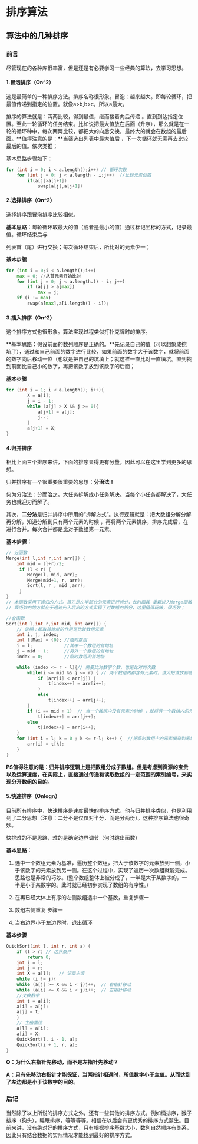 # 排序算法


## 算法中的几种排序

### **前言**

尽管现在的各种库很丰富，但是还是有必要学习一些经典的算法，去学习思想。

#### 1.冒泡排序（On^2）

这是最简单的一种排序方法。排序名称很形象。冒泡：越来越大。即每轮循环，把最值传递到指定的位置。就像a>b,b>c，所以a最大。

排序的算法就是：两两比较，得到最值，继而接着向后传递 。直到到达指定位置。至此一轮循环的任务结束。比如说把最大值放在后面（升序），那么就是在一轮的循环种中，每次两两比较，都把大的向后交换，最终大的就会在数组的最后面。**值得注意的是：**当筛选出列表中最大值后 ，下一次循环就无需再去比较最后的值。依次类推；

基本思路步骤如下：

```cpp
for (int i = 0; i < a.length();i++) // 循环次数
	for (int j = 0; j < a.length - i;j++)  //比较元素位数
		if(a[j]>a[j+1])
			swap(a[j],a[j+1])
```

#### 2.选择排序（On^2）

选择排序跟冒泡排序比较相似。

**基本思路**：每轮循环取最大的值（或者是最小的值）通过标记坐标的方式，记录最值。循环结束后与

列表首（尾）进行交换；每次循环结束后，所比对的元素少一；

**基本步骤**

```python
for (int i = 0;i < a.length();i++)
	max = 0; //从首元素开始比对
	for (int j = 0; j < a.length.() - i; j++)
		if (a[j] > a[max])
			max = j;
	if (i != max)
		swap(a[max],a[i.length() - i]);
```

#### 3.插入排序（On^2）

这个排序方式也很形象。算法实现过程类似打扑克牌时的排序。

**基本思路：假设前面的数列顺序是正确的。**先记录自己的值（可以想象成挖坑了），通过和自己前面的数字进行比较，如果前面的数字大于该数字，就将前面的数字向后移动一位（也就是把自己的坑填上；就这样一直比对一直填坑。直到找到前面比自己小的数字，再把该数字放到该数字的后面；

**基本步骤**

```cpp
for (int i = 1; i < a.length(); i++){
		X = a[i];
		j = i - 1;
		while (a[j] > X && j >= 0){
			a[j+1] = a[j];
			j--;
		}
		a[j+1] = X;
}
```

#### **4.归并排序**

相比上面三个排序来讲，下面的排序显得更有分量。因此可以在这里学到更多的思想。

归并排序有一个很重要很重要的思想：**分治法！**

何为分治法：分而治之。大任务拆解成小任务解决。当每个小任务都解决了，大任务也就迎刃而解了。

其次，**二分法**是归并排序中所用的“拆解方式”。执行逻辑就是：把大数组分解分解再分解，知道分解到只有两个元素的时候 ，再将两个元素排序，排序完成后，在进行合并。每次合并都是比对子数组第一元素。

**基本步骤：**

```cpp
// 分函数
Merge(int l,int r,int arr[]) {
	int	mid = (l+r)/2;
	 if (l < r) {
	 	Merge(l, mid, arr);
	 	Merge(mid+1, r, arr);
	 	Sort(l, r , mid ,arr);
	 }
}
// 本函数采用了递归的方式。首先是左半部分的元素进行拆分，此时函数 重新进入Merge函数，知道l=r（是剩下一个元素）。再去执行下面的Merge函数。此时mid是上一个函数的mid，r也是上一个函数的r.从而保证了左右两组数组的对称性。
// 最巧妙的地方就在于通过先入后出的方式实现了对数组的拆分，这里值得玩味，很巧妙；
```

```cpp
//合函数
Sort(int l,int r,int mid, int arr[]) {
    // 说明：都取首地址的作用是比较数组元素
    int i, j, index;
    int t[Max] = {0}; //临时数组
    i = l;			  //其中一个数组的首地址
    j = mid + 1;	  //另外一个数组的首地址
    index = 0;	      //临时数组的首地址

    while (index <= r - l){// 需要比对数字个数，也是比对的次数
    	while(i <= mid && j <= r) { // 两个数组内都含有元素时，谁大把谁放到临时数组内；
			if (arr[i] < arr[j]) {
                t[index++] = arr[i++];
            }
            else
                t[index++] = arr[j++];
        }
        if (i == mid + 1)  // 当一个数组内没有元素的时候 ，就将另一个数组内的元素拷贝到临时数组中（循序一致）
            t[index++] = arr[j++];
        else
            t[index++] = arr[i++];
    }
	for (int i = l; k = 0 ; k <= r-l; k++) {  //把临时数组中的元素填充到无需的数组中，使之有序。
        arr[i] = t[k];
    }
}
```

**PS值得注意的是：归并排序逻辑上是把数组分成子数组。但是考虑到资源的宝贵以及运算速度，在实际上，直接通过传递和读取数组的一定范围的索引编号，来实现分开数组的目的。**

#### 5.快速排序（Onlogn）

目前所有排序中，快速排序是速度最快的排序方式，他与归并排序类似，也是利用到了二分思想（注意：二分不是仅仅对半分，而是分两份）。这种排序算法也很奇妙。

快排难的不是思路，难的是确定边界调节（何时跳出函数）

**基本思路：** 

1. 选中一个数组元素为基准，遍历整个数组，把大于该数字的元素放到一侧，小于该数字的元素放到另一侧。在这个过程中，实现了遍历一次数组就能完成。思路也是非常的巧妙。(整个数组整体上被分成了，一半是大于某数字的，一半是小于某数字的。此时就已经初步实现了数组的有序性。)

2. 在再已经大体上有序的左侧数组选中一个基数，重复步骤一

3. 数组右侧重复 步骤一

4. 当右边界小于左边界时，退出循环


**基本步骤**

```cpp
QuickSort(int l, int r, int a) {
    if (l > r) // 边界条件
        return 0;
	int i = l;
	int j = r;
	int X = a[l];	// 记录主值
	while (i != j){
	while (a[j] >= X && i < j)j++;  // 右指针移动
	while (a[i] <= X && i < j)i++;	// 左指针移动
	//交换数字
    int t = a[i];	
	a[i] = a[j];
	a[j] = t;
	}
    // 主值置位
	a[l] = a[i];	
	a[i] = X;
    QuickSort(l, i - 1, a);
    QuickSort(i + 1, r, a);
} 
```

**Q：为什么右指针先移动，而不是左指针先移动？**

**A：只有先移动右指针才能保证，当两指针相遇时，所值数字小于主值。从而达到了左边都是小于该数字的目的。**



### **后记**

当然除了以上所说的排序方式之外，还有一些其他的排序方式。例如桶排序，猴子排序（狗头），睡眠排序，等等等等。相信在以后会有更优秀的排序方式诞生。目前来讲，没有绝对好的排序方式，只有根据排序基数大小，数列自然顺序有关系，因此只有结合数据的实际情况才能找到最好的排序方式。
